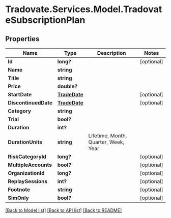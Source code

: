 # Tradovate.Services.Model.TradovateSubscriptionPlan
## Properties

Name | Type | Description | Notes
------------ | ------------- | ------------- | -------------
**Id** | **long?** |  | [optional] 
**Name** | **string** |  | 
**Title** | **string** |  | 
**Price** | **double?** |  | 
**StartDate** | [**TradeDate**](TradeDate.md) |  | [optional] 
**DiscontinuedDate** | [**TradeDate**](TradeDate.md) |  | [optional] 
**Category** | **string** |  | 
**Trial** | **bool?** |  | 
**Duration** | **int?** |  | 
**DurationUnits** | **string** | Lifetime, Month, Quarter, Week, Year | 
**RiskCategoryId** | **long?** |  | [optional] 
**MultipleAccounts** | **bool?** |  | [optional] 
**OrganizationId** | **long?** |  | [optional] 
**ReplaySessions** | **int?** |  | [optional] 
**Footnote** | **string** |  | [optional] 
**SimOnly** | **bool?** |  | [optional] 

[[Back to Model list]](../README.md#documentation-for-models) [[Back to API list]](../README.md#documentation-for-api-endpoints) [[Back to README]](../README.md)

